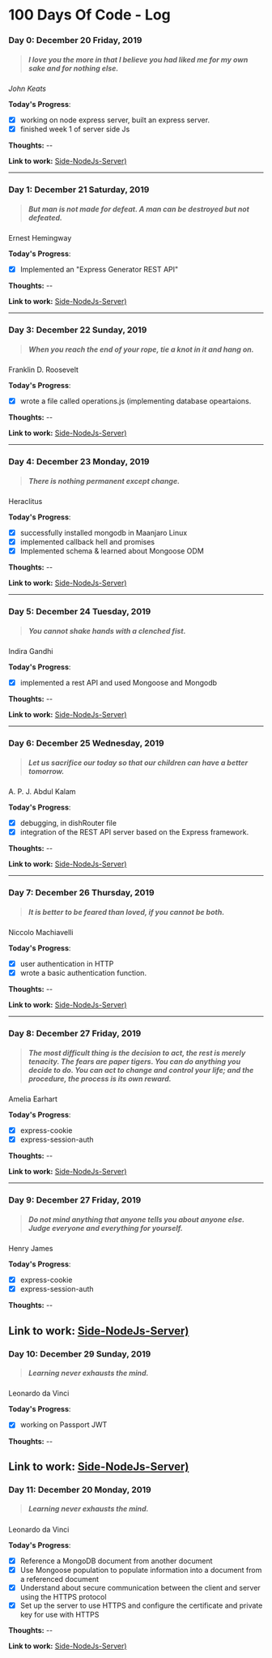 # 100 Days Of Code - Log

### Day 0: December 20 Friday, 2019

> ##### I love you the more in that I believe you had liked me for my own sake and for nothing else. <br>
*John Keats*

**Today's Progress**:

- [x] working on node express server, built an express server.
- [x]  finished week 1 of server side Js

**Thoughts:** --

**Link to work:** [Side-NodeJs-Server)](https://github.com/xoraus/Side-NodeJs-Server)

---

### Day 1: December 21 Saturday, 2019
> ##### But man is not made for defeat. A man can be destroyed but not defeated.
Ernest Hemingway

**Today's Progress**:
- [x] Implemented an  "Express Generator REST API"

**Thoughts:** --

**Link to work:** [Side-NodeJs-Server)](https://github.com/xoraus/Side-NodeJs-Server)

---

### Day 3: December 22 Sunday, 2019
> ##### When you reach the end of your rope, tie a knot in it and hang on.
Franklin D. Roosevelt

**Today's Progress**:
- [x] wrote a file called operations.js (implementing database opeartaions.

**Thoughts:** --

**Link to work:** [Side-NodeJs-Server)](https://github.com/xoraus/Side-NodeJs-Server)

---

### Day 4: December 23 Monday, 2019
> ##### There is nothing permanent except change.
Heraclitus

**Today's Progress**:
- [x] successfully installed mongodb in Maanjaro Linux
- [x] implemented callback hell and promises
- [x] Implemented schema & learned about Mongoose ODM

**Thoughts:** --

**Link to work:** [Side-NodeJs-Server)](https://github.com/xoraus/Side-NodeJs-Server)

---
### Day 5: December 24 Tuesday, 2019
> ##### You cannot shake hands with a clenched fist.
Indira Gandhi

**Today's Progress**:
- [x] implemented a rest API and used Mongoose and Mongodb

**Thoughts:** --

**Link to work:** [Side-NodeJs-Server)](https://github.com/xoraus/Side-NodeJs-Server)

---

### Day 6: December 25 Wednesday, 2019
> ##### Let us sacrifice our today so that our children can have a better tomorrow.
A. P. J. Abdul Kalam

**Today's Progress**:
- [x] debugging, in dishRouter file
- [x] integration of the REST API server based on the Express framework.

**Thoughts:** --

**Link to work:** [Side-NodeJs-Server)](https://github.com/xoraus/Side-NodeJs-Server)

---
### Day 7: December 26 Thursday, 2019
> ##### It is better to be feared than loved, if you cannot be both.
Niccolo Machiavelli

**Today's Progress**:
- [x] user authentication in HTTP
- [x] wrote a basic authentication function.

**Thoughts:** --

**Link to work:** [Side-NodeJs-Server)](https://github.com/xoraus/Side-NodeJs-Server)

---
### Day 8: December 27 Friday, 2019
> ##### The most difficult thing is the decision to act, the rest is merely tenacity. The fears are paper tigers. You can do anything you decide to do. You can act to change and control your life; and the procedure, the process is its own reward.
Amelia Earhart

**Today's Progress**:
- [x] express-cookie
- [x] express-session-auth

**Thoughts:** --

**Link to work:** [Side-NodeJs-Server)](https://github.com/xoraus/Side-NodeJs-Server)

---
### Day 9: December 27 Friday, 2019
> ##### Do not mind anything that anyone tells you about anyone else. Judge everyone and everything for yourself.
Henry James

**Today's Progress**:
- [x] express-cookie
- [x] express-session-auth

**Thoughts:** --

**Link to work:** [Side-NodeJs-Server)](https://github.com/xoraus/Side-NodeJs-Server)
---

### Day 10: December 29 Sunday, 2019
> ##### Learning never exhausts the mind.
Leonardo da Vinci

**Today's Progress**:
- [x] working on Passport JWT

**Thoughts:** --

**Link to work:** [Side-NodeJs-Server)](https://github.com/xoraus/Side-NodeJs-Server)
---

### Day 11: December 20 Monday, 2019
> ##### Learning never exhausts the mind.
Leonardo da Vinci

**Today's Progress**:
- [x] Reference a MongoDB document from another document
- [x] Use Mongoose population to populate information into a document from a referenced document
- [x] Understand about secure communication between the client and server using the HTTPS protocol
- [x] Set up the server to use HTTPS and configure the certificate and private key for use with HTTPS

**Thoughts:** --

**Link to work:** [Side-NodeJs-Server)](https://github.com/xoraus/Side-NodeJs-Server)
